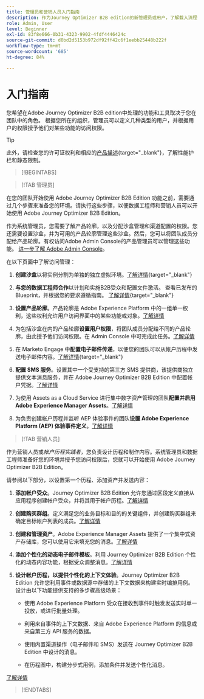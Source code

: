 ```yaml
---
title: 管理员和营销人员入门指南
description: 作为Journey Optimizer B2B edition的新管理员或用户，了解载入流程中的关键领域。
role: Admin, User
level: Beginner
exl-id: 83f8e666-0b31-4323-9902-4fdf4446424c
source-git-commit: d0bd2d5153b972df92ff42c6f1eebb25448b222f
workflow-type: tm+mt
source-wordcount: '685'
ht-degree: 84%

---
```


# 入门指南

您希望在Adobe Journey Optimizer B2B edition中处理的功能和工具取决于您在团队中的角色。 根据您所在的组织，管理员可以定义几种类型的用户，并根据用户的权限授予他们对某些功能的访问权限。

>[!TIP]
>
>此外，请检查您的许可证权利和相应的[产品描述](https://helpx.adobe.com/cn/legal/product-descriptions/adobe-journey-optimizer-b2b.html){target="_blank"}，了解性能护栏和静态限制。

>[!BEGINTABS]

>[!TAB 管理员]

在您的团队开始使用 Adobe Journey Optimizer B2B Edition 功能之前，需要通过几个步骤来准备您的环境。请执行这些步骤，以便数据工程师和营销人员可以开始使用 Adobe Journey Optimizer B2B Edition。

作为系统管理员，您需要了解产品轮廓，以及分配沙盒管理和渠道配置的权限。您还需要设置沙盒，并为可用的产品轮廓管理这些沙盒。然后，您可以将团队成员分配给产品轮廓。有权访问Adobe Admin Console的产品管理员可以管理这些功能。 [进一步了解 Adobe Admin Console](https://helpx.adobe.com/cn/enterprise/using/admin-console.html)。

在以下页面中了解访问管理：

1. **创建沙盒**&#x200B;以将实例分割为单独的独立虚拟环境。[了解详情](https://experienceleague.adobe.com/zh-hans/docs/experience-platform/sandbox/home#understanding-sandboxes){target="_blank"}

1. **与您的数据工程师合作**&#x200B;以计划和实施B2B受众和配置文件激活。 查看已发布的Blueprint，并根据您的要求遵循指南。 [了解详情](https://experienceleague.adobe.com/zh-hans/docs/blueprints-learn/architecture/b2b-activation/overview){target="_blank"}

1. **设置产品轮廓**。产品轮廓是 Adobe Experience Platform 中的一组单一权利，这些权利允许用户访问界面中的某些功能或对象。[了解详情](../admin/user-management.md#create-the-marketo-engage-product-profile)

1. 为包括沙盒在内的产品轮廓&#x200B;**设置用户权限**，将团队成员分配给不同的产品轮廓，由此授予他们访问权限。在 Admin Console 中可完成此任务。[了解详情](../admin/user-management.md#create-a-user-group)

1. 在 Marketo Engage 中&#x200B;**配置电子邮件传递**，以便您的团队可以从帐户历程中发送电子邮件内容。[了解详情](https://experienceleague.adobe.com/zh-hans/docs/marketo/using/getting-started/initial-setup/setup-steps#ensure-email-deliverability){target="_blank"}

1. **配置 SMS 服务**。设置其中一个受支持的第三方 SMS 提供商，该提供商独立提供文本消息服务，并在 Adobe Journey Optimizer B2B Edition 中配置帐户凭据。[了解详情](../admin/configure-channels-sms.md)

1. 为使用 Assets as a Cloud Service 进行集中数字资产管理的团队&#x200B;**配置并启用 Adobe Experience Manager Assets**。[了解详情](../admin/configure-aem-repositories.md)

1. 为负责创建帐户历程并监听 AEP 体验事件的团队&#x200B;**设置 Adobe Experience Platform (AEP) 体验事件定义**。[了解详情](../admin/configure-aep-events.md)

>[!TAB 营销人员]

作为营销人员或&#x200B;_帐户历程实践者_，您负责设计历程和制作内容。系统管理员和数据工程师准备好您的环境并授予您访问权限后，您就可以开始使用 Adobe Journey Optimizer B2B Edition。

请参阅以下部分，以设置第一个历程、添加资产并发送内容：

1. **添加帐户受众**。Journey Optimizer B2B Edition 允许您通过区段定义直接从应用程序创建帐户受众，并将其用于帐户历程。[了解详情](../audiences/account-audience-overview.md)

1. **创建购买群组**。定义满足您的业务目标和目的的关键组件，并创建购买群组来确定目标帐户列表的成员。[了解详情](../buying-groups/buying-groups-overview.md)

1. **创建和管理资产**。Adobe Experience Manager Assets 提供了一个集中式资产存储库，您可以使用它来填充您的消息。[了解详情](../content/assets-overview.md)

1. **添加个性化的动态电子邮件模板**。利用 Journey Optimizer B2B Edition 个性化的动态内容功能，根据受众调整消息。[了解详情](../content/email-templates.md)

1. **设计帐户历程，以提供个性化的上下文体验**。Journey Optimizer B2B Edition 允许您利用事件或数据源中存储的上下文数据来构建实时编排用例。设计由以下功能提供支持的多步骤高级场景：

   * 使用 Adobe Experience Platform 受众在接收到事件时触发发送实时单一投放，或进行批量处理。

   * 利用来自事件的上下文数据、来自 Adobe Experience Platform 的信息或来自第三方 API 服务的数据。

   * 使用内置渠道操作（电子邮件和 SMS）发送在 Journey Optimizer B2B Edition 中设计的消息。

   * 在历程图中，构建分步式用例，添加条件并发送个性化消息。

[了解详情](../journeys/journey-overview.md)

>[!ENDTABS]
